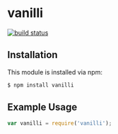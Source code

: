 # vanilli



[![build status](https://secure.travis-ci.org//vanilli.png)](http://travis-ci.org//vanilli)

## Installation

This module is installed via npm:

``` bash
$ npm install vanilli
```

## Example Usage

``` js
var vanilli = require('vanilli');
```

